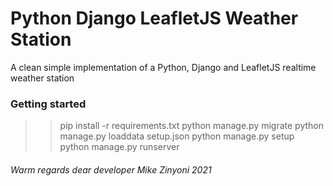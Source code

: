 # Python Django LeafletJS Weather Station

A clean simple implementation of a Python, Django and LeafletJS realtime weather station

### Getting started
>>pip install -r requirements.txt
>>python manage.py migrate
>>python manage.py loaddata setup.json
>>python manage.py setup
>>python manage.py runserver

###### Warm regards dear developer Mike Zinyoni 2021